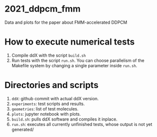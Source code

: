 # 2021_ddpcm_fmm

Data and plots for the paper about FMM-accelerated DDPCM

# How to execute numerical tests
1. Compile ddX with the script `build.sh`
2. Run tests with the script `run.sh`. You can choose parallelism of
    the Makefile system by changing a single parameter inside `run.sh`.

# Directories and scripts

1. `ddX`: github commit with actual ddX version.
2. `experiments`: test scripts and results.
3. `geometries`: list of test molecules.
4. `plots`: jupyter notebook with plots.
5. `build.sh`: pulls ddX software and compiles it inplace.
6. `run.sh`: executes all currently unfinished tests, whose output is not
    yet generated/
